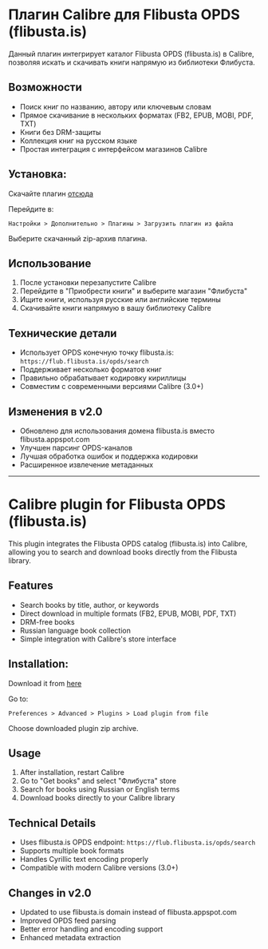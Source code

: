 Плагин Calibre для Flibusta OPDS (flibusta.is)
==============================================

Данный плагин интегрирует каталог Flibusta OPDS (flibusta.is) в Calibre, позволяя искать и скачивать книги напрямую из библиотеки Флибуста.

## Возможности

- Поиск книг по названию, автору или ключевым словам
- Прямое скачивание в нескольких форматах (FB2, EPUB, MOBI, PDF, TXT)
- Книги без DRM-защиты
- Коллекция книг на русском языке
- Простая интеграция с интерфейсом магазинов Calibre

## Установка:

Скачайте плагин [отсюда](https://github.com/Pyriiphlegethon/flibusta-calibre-opds-store/releases/tag/v2.0)

Перейдите в: 

  ```Настройки > Дополнительно > Плагины > Загрузить плагин из файла```
  
Выберите скачанный zip-архив плагина.

## Использование

1. После установки перезапустите Calibre
2. Перейдите в "Приобрести книги" и выберите магазин "Флибуста"
3. Ищите книги, используя русские или английские термины
4. Скачивайте книги напрямую в вашу библиотеку Calibre

## Технические детали

- Использует OPDS конечную точку flibusta.is: `https://flub.flibusta.is/opds/search`
- Поддерживает несколько форматов книг
- Правильно обрабатывает кодировку кириллицы
- Совместим с современными версиями Calibre (3.0+)

## Изменения в v2.0

- Обновлено для использования домена flibusta.is вместо flibusta.appspot.com
- Улучшен парсинг OPDS-каналов
- Лучшая обработка ошибок и поддержка кодировки
- Расширенное извлечение метаданных

---

Calibre plugin for Flibusta OPDS (flibusta.is)
===============================================

This plugin integrates the Flibusta OPDS catalog (flibusta.is) into Calibre, allowing you to search and download books directly from the Flibusta library.

## Features

- Search books by title, author, or keywords
- Direct download in multiple formats (FB2, EPUB, MOBI, PDF, TXT)
- DRM-free books
- Russian language book collection
- Simple integration with Calibre's store interface

## Installation:

Download it from [here](https://github.com/Zypresse/flibusta-calibre-opds-store/releases/tag/v1.0)

Go to: 

  ```Preferences > Advanced > Plugins > Load plugin from file```
  
Choose downloaded plugin zip archive.

## Usage

1. After installation, restart Calibre
2. Go to "Get books" and select "Флибуста" store
3. Search for books using Russian or English terms
4. Download books directly to your Calibre library

## Technical Details

- Uses flibusta.is OPDS endpoint: `https://flub.flibusta.is/opds/search`
- Supports multiple book formats
- Handles Cyrillic text encoding properly
- Compatible with modern Calibre versions (3.0+)

## Changes in v2.0

- Updated to use flibusta.is domain instead of flibusta.appspot.com
- Improved OPDS feed parsing
- Better error handling and encoding support
- Enhanced metadata extraction

